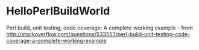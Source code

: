 # HelloPerlBuildWorld
Perl build, unit testing, code coverage: A complete working example - from http://stackoverflow.com/questions/533553/perl-build-unit-testing-code-coverage-a-complete-working-example
